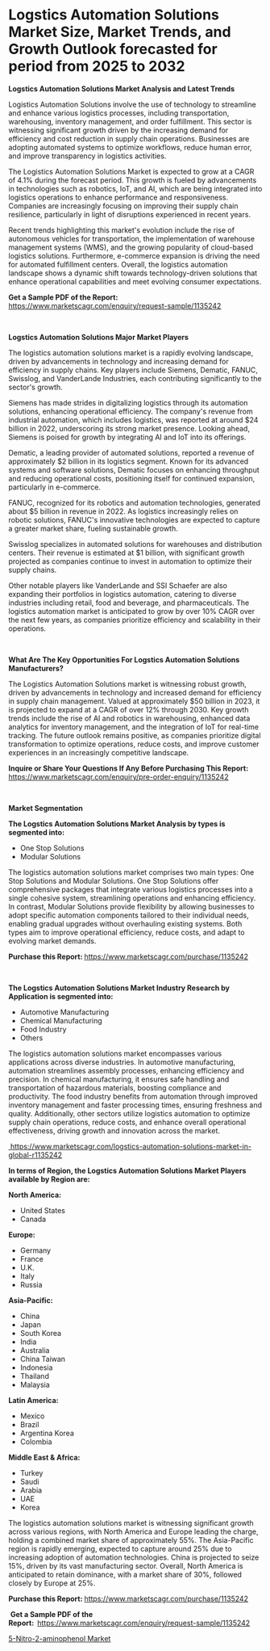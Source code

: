 <p><h1>Logstics Automation Solutions Market Size, Market Trends, and Growth Outlook forecasted for period from 2025 to 2032</h1></p><p><strong>Logstics Automation Solutions Market Analysis and Latest Trends</strong></p>
<p><p>Logistics Automation Solutions involve the use of technology to streamline and enhance various logistics processes, including transportation, warehousing, inventory management, and order fulfillment. This sector is witnessing significant growth driven by the increasing demand for efficiency and cost reduction in supply chain operations. Businesses are adopting automated systems to optimize workflows, reduce human error, and improve transparency in logistics activities.</p><p>The Logistics Automation Solutions Market is expected to grow at a CAGR of 4.1% during the forecast period. This growth is fueled by advancements in technologies such as robotics, IoT, and AI, which are being integrated into logistics operations to enhance performance and responsiveness. Companies are increasingly focusing on improving their supply chain resilience, particularly in light of disruptions experienced in recent years.</p><p>Recent trends highlighting this market's evolution include the rise of autonomous vehicles for transportation, the implementation of warehouse management systems (WMS), and the growing popularity of cloud-based logistics solutions. Furthermore, e-commerce expansion is driving the need for automated fulfillment centers. Overall, the logistics automation landscape shows a dynamic shift towards technology-driven solutions that enhance operational capabilities and meet evolving consumer expectations.</p></p>
<p><strong>Get a Sample PDF of the Report:&nbsp;</strong> <a href="https://www.marketscagr.com/enquiry/request-sample/1135242?utm_campaign=3447&utm_medium=2&utm_source=Github&utm_content=ia&utm_term=25032025&utm_id=logstics-automation-solutions">https://www.marketscagr.com/enquiry/request-sample/1135242</a></p>
<p>&nbsp;</p>
<p><strong>Logstics Automation Solutions Major Market Players</strong></p>
<p><p>The logistics automation solutions market is a rapidly evolving landscape, driven by advancements in technology and increasing demand for efficiency in supply chains. Key players include Siemens, Dematic, FANUC, Swisslog, and VanderLande Industries, each contributing significantly to the sector's growth.</p><p>Siemens has made strides in digitalizing logistics through its automation solutions, enhancing operational efficiency. The company's revenue from industrial automation, which includes logistics, was reported at around $24 billion in 2022, underscoring its strong market presence. Looking ahead, Siemens is poised for growth by integrating AI and IoT into its offerings.</p><p>Dematic, a leading provider of automated solutions, reported a revenue of approximately $2 billion in its logistics segment. Known for its advanced systems and software solutions, Dematic focuses on enhancing throughput and reducing operational costs, positioning itself for continued expansion, particularly in e-commerce.</p><p>FANUC, recognized for its robotics and automation technologies, generated about $5 billion in revenue in 2022. As logistics increasingly relies on robotic solutions, FANUC's innovative technologies are expected to capture a greater market share, fueling sustainable growth.</p><p>Swisslog specializes in automated solutions for warehouses and distribution centers. Their revenue is estimated at $1 billion, with significant growth projected as companies continue to invest in automation to optimize their supply chains.</p><p>Other notable players like VanderLande and SSI Schaefer are also expanding their portfolios in logistics automation, catering to diverse industries including retail, food and beverage, and pharmaceuticals. The logistics automation market is anticipated to grow by over 10% CAGR over the next few years, as companies prioritize efficiency and scalability in their operations.</p></p>
<p>&nbsp;</p>
<p><strong>What Are The Key Opportunities For Logstics Automation Solutions Manufacturers?</strong></p>
<p><p>The Logistics Automation Solutions market is witnessing robust growth, driven by advancements in technology and increased demand for efficiency in supply chain management. Valued at approximately $50 billion in 2023, it is projected to expand at a CAGR of over 12% through 2030. Key growth trends include the rise of AI and robotics in warehousing, enhanced data analytics for inventory management, and the integration of IoT for real-time tracking. The future outlook remains positive, as companies prioritize digital transformation to optimize operations, reduce costs, and improve customer experiences in an increasingly competitive landscape.</p></p>
<p><strong>Inquire or Share Your Questions If Any Before Purchasing This Report:</strong> <a href="https://www.marketscagr.com/enquiry/pre-order-enquiry/1135242?utm_campaign=3447&utm_medium=2&utm_source=Github&utm_content=ia&utm_term=25032025&utm_id=logstics-automation-solutions">https://www.marketscagr.com/enquiry/pre-order-enquiry/1135242</a></p>
<p>&nbsp;</p>
<p><strong>Market Segmentation</strong></p>
<p><strong>The Logstics Automation Solutions Market Analysis by types is segmented into:</strong></p>
<p><ul><li>One Stop Solutions</li><li>Modular Solutions</li></ul></p>
<p><p>The logistics automation solutions market comprises two main types: One Stop Solutions and Modular Solutions. One Stop Solutions offer comprehensive packages that integrate various logistics processes into a single cohesive system, streamlining operations and enhancing efficiency. In contrast, Modular Solutions provide flexibility by allowing businesses to adopt specific automation components tailored to their individual needs, enabling gradual upgrades without overhauling existing systems. Both types aim to improve operational efficiency, reduce costs, and adapt to evolving market demands.</p></p>
<p><strong>Purchase this Report:&nbsp;</strong><a href="https://www.marketscagr.com/purchase/1135242?utm_campaign=3447&utm_medium=2&utm_source=Github&utm_content=ia&utm_term=25032025&utm_id=logstics-automation-solutions">https://www.marketscagr.com/purchase/1135242</a></p>
<p>&nbsp;</p>
<p><strong>The Logstics Automation Solutions Market Industry Research by Application is segmented into:</strong></p>
<p><ul><li>Automotive Manufacturing</li><li>Chemical Manufacturing</li><li>Food Industry</li><li>Others</li></ul></p>
<p><p>The logistics automation solutions market encompasses various applications across diverse industries. In automotive manufacturing, automation streamlines assembly processes, enhancing efficiency and precision. In chemical manufacturing, it ensures safe handling and transportation of hazardous materials, boosting compliance and productivity. The food industry benefits from automation through improved inventory management and faster processing times, ensuring freshness and quality. Additionally, other sectors utilize logistics automation to optimize supply chain operations, reduce costs, and enhance overall operational effectiveness, driving growth and innovation across the market.</p></p>
<p><a href="https://www.marketscagr.com/logstics-automation-solutions-market-in-global-r1135242?utm_campaign=3447&utm_medium=2&utm_source=Github&utm_content=ia&utm_term=25032025&utm_id=logstics-automation-solutions">&nbsp;https://www.marketscagr.com/logstics-automation-solutions-market-in-global-r1135242</a></p>
<p><strong>In terms of Region, the Logstics Automation Solutions Market Players available by Region are:</strong></p>
<p>
    <p> <strong> North America: </strong>
        <ul>
            <li>United States</li>
            <li>Canada</li>
        </ul>
        </p> 
    <p> <strong> Europe: </strong>
        <ul>
            <li>Germany</li>
            <li>France</li>
            <li>U.K.</li>
            <li>Italy</li>
            <li>Russia</li>
        </ul>
        </p> 
    <p> <strong> Asia-Pacific: </strong>
        <ul>
            <li>China</li>
            <li>Japan</li>
            <li>South Korea</li>
            <li>India</li>
            <li>Australia</li>
            <li>China Taiwan</li>
            <li>Indonesia</li>
            <li>Thailand</li>
            <li>Malaysia</li>
        </ul>
        </p> 
    <p> <strong> Latin America: </strong>
        <ul>
            <li>Mexico</li>
            <li>Brazil</li>
            <li>Argentina Korea</li>
            <li>Colombia</li>
        </ul>
        </p> 
    <p> <strong> Middle East & Africa: </strong>
        <ul>
            <li>Turkey</li>
            <li>Saudi</li>
            <li>Arabia</li>
            <li>UAE</li>
            <li>Korea</li>
        </ul>
    </p>
    </p>
<p><p>The logistics automation solutions market is witnessing significant growth across various regions, with North America and Europe leading the charge, holding a combined market share of approximately 55%. The Asia-Pacific region is rapidly emerging, expected to capture around 25% due to increasing adoption of automation technologies. China is projected to seize 15%, driven by its vast manufacturing sector. Overall, North America is anticipated to retain dominance, with a market share of 30%, followed closely by Europe at 25%.</p></p>
<p><strong>Purchase this Report: </strong><a href="https://www.marketscagr.com/purchase/1135242?utm_campaign=3447&utm_medium=2&utm_source=Github&utm_content=ia&utm_term=25032025&utm_id=logstics-automation-solutions">https://www.marketscagr.com/purchase/1135242</a></p>
<p>&nbsp;<strong>Get a Sample PDF of the Report:&nbsp;&nbsp;</strong><a href="https://www.marketscagr.com/enquiry/request-sample/1135242?utm_campaign=3447&utm_medium=2&utm_source=Github&utm_content=ia&utm_term=25032025&utm_id=logstics-automation-solutions">https://www.marketscagr.com/enquiry/request-sample/1135242</a></p>
<p><strong></strong></p>
<p><p><a href="https://github.com/ziogaskangui96/Market-Research-Report-List-1/blob/main/5-nitro-2-aminophenol-market.md?utm_campaign=3447&utm_medium=2&utm_source=Github&utm_content=ia&utm_term=25032025&utm_id=logstics-automation-solutions">5-Nitro-2-aminophenol Market</a></p></p>